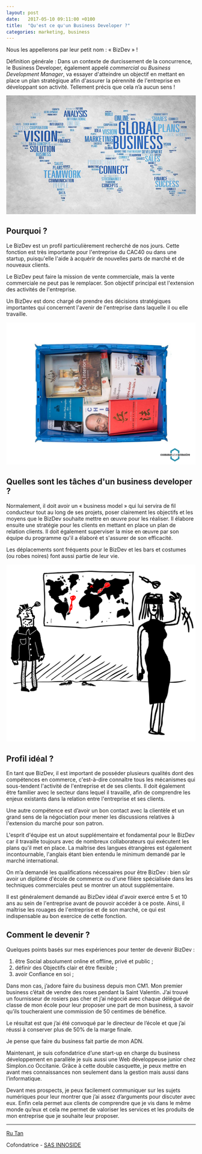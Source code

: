 ```yaml
---
layout: post
date:   2017-05-10 09:11:00 +0100
title:  "Qu'est ce qu'un Business Developer ?"
categories: marketing, business
---
```



Nous les appellerons par leur petit nom : « BizDev » !

Définition générale : Dans un contexte de durcissement de la concurrence, le Business Developer, également appelé *commercial* ou *Business Development Manager*, va essayer d'atteindre un objectif en mettant en place un plan stratégique afin d'assurer la pérennité de l'entreprise en développant son activité.
Tellement précis que cela n’a aucun sens !

![](/images/bizdev/01.jpg)

## Pourquoi ?
Le BizDev est un profil particulièrement recherché de nos jours. Cette fonction est très importante pour l'entreprise du CAC40 ou dans une startup, puisqu'elle l'aide à acquérir de nouvelles parts de marché et de nouveaux clients. 

Le BizDev peut faire la mission de vente commerciale, mais la vente commerciale ne peut pas le remplacer. Son objectif principal est l'extension des activités de l'entreprise. 

Un BizDev est donc chargé de prendre des décisions stratégiques importantes qui concernent l'avenir de l'entreprise dans laquelle il ou elle travaille.

![](/images/bizdev/02.png)

## Quelles sont les tâches d'un business developer ? 
Normalement, il doit avoir un « business model » qui lui servira de fil conducteur tout au long de ses projets,  poser clairement les objectifs et les moyens que le BizDev souhaite mettre en œuvre pour les réaliser. Il élabore ensuite une stratégie pour les clients en mettant en place un plan de relation clients. Il doit également superviser la mise en œuvre par son équipe du programme qu'il a élaboré et s'assurer de son efficacité. 

Les déplacements sont fréquents pour le BizDev et les bars et costumes (ou robes noires) font aussi partie de leur vie.

![](/images/bizdev/03.png)

## Profil idéal ?
En tant que BizDev, il est important de posséder plusieurs qualités dont des compétences en commerce, c'est-à-dire connaître tous les mécanismes qui sous-tendent l'activité de l'entreprise et de ses clients. Il doit également être familier avec le secteur dans lequel il travaille, afin de comprendre les enjeux existants dans la relation entre l'entreprise et ses clients. 

Une autre compétence est d’avoir un bon contact avec la clientèle et un grand sens de la négociation pour mener les discussions relatives à l'extension du marché pour son patron. 

L'esprit d'équipe est un atout supplémentaire et fondamental pour le BizDev car il travaille toujours avec de nombreux collaborateurs qui exécutent les plans qu'il met en place. La maîtrise des langues étrangères est également incontournable, l'anglais étant bien entendu le minimum demandé par le marché international. 

On m’a demandé les qualifications nécessaires pour être BizDev : bien sûr  avoir un diplôme d'école de commerce ou d'une filière spécialisée dans les techniques commerciales peut se montrer un atout supplémentaire. 

Il est généralement demandé au BizDev  idéal d'avoir exercé entre 5 et 10 ans au sein de l'entreprise avant de pouvoir accéder à ce poste. Ainsi, il maîtrise les rouages de l'entreprise et de son marché, ce qui est indispensable au bon exercice de cette fonction.

## Comment le devenir ?
Quelques points basés sur mes expériences pour tenter de devenir BizDev :

1. être Social absolument online et offline, privé et public ;
2. définir des Objectifs clair et être flexible ;
3. avoir Confiance en soi ;

Dans mon cas, j’adore faire du business depuis mon CM1. Mon premier business c’était de vendre des roses pendant la Saint Valentin.  J’ai trouvé un fournisseur de rosiers pas cher et j’ai négocié avec chaque délégué de classe de mon école pour leur proposer une part de mon business, à savoir qu’ils toucheraient une commission de 50 centimes de bénéfice. 

Le résultat est que j’ai été convoqué par le directeur de l’école et que j’ai réussi à conserver  plus de 50% de la marge finale.

Je pense que faire du business fait partie de mon ADN.

Maintenant,  je suis cofondatrice d’une start-up en charge du business développement en parallèle je suis aussi une Web développeuse junior chez Simplon.co Occitanie.
Grâce à cette double casquette, je peux mettre en avant mes connaissances non seulement dans la gestion mais aussi dans l’informatique. 

Devant mes prospects, je peux facilement communiquer sur les sujets numériques pour leur montrer que j’ai assez d’arguments pour discuter avec eux. Enfin cela permet aux clients de comprendre que je vis dans le même monde qu’eux et cela me permet de valoriser les services et les produits de mon entreprise que je souhaite leur proposer.

---
[Ru Tan](https://www.linkedin.com/in/ru-tan-4543a390/)

Cofondatrice - [SAS INNOSIDE](http://www.innoside.com/)